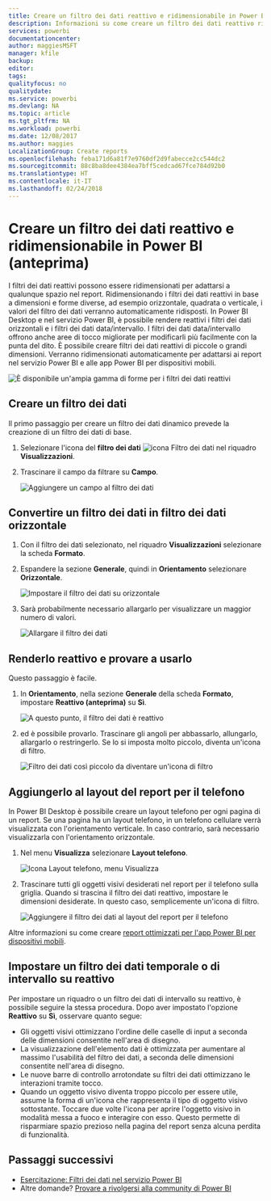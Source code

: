 ```yaml
---
title: Creare un filtro dei dati reattivo e ridimensionabile in Power BI
description: Informazioni su come creare un filtro dei dati reattivo ridimensionabile per adattarsi al report
services: powerbi
documentationcenter: 
author: maggiesMSFT
manager: kfile
backup: 
editor: 
tags: 
qualityfocus: no
qualitydate: 
ms.service: powerbi
ms.devlang: NA
ms.topic: article
ms.tgt_pltfrm: NA
ms.workload: powerbi
ms.date: 12/08/2017
ms.author: maggies
LocalizationGroup: Create reports
ms.openlocfilehash: feba171d6a81f7e9760df2d9fabecce2cc544dc2
ms.sourcegitcommit: 88c8ba8dee4384ea7bff5cedcad67fce784d92b0
ms.translationtype: HT
ms.contentlocale: it-IT
ms.lasthandoff: 02/24/2018
---
```

# <a name="create-a-responsive-slicer-you-can-resize-in-power-bi-preview"></a>Creare un filtro dei dati reattivo e ridimensionabile in Power BI (anteprima)

I filtri dei dati reattivi possono essere ridimensionati per adattarsi a qualunque spazio nel report. Ridimensionando i filtri dei dati reattivi in base a dimensioni e forme diverse, ad esempio orizzontale, quadrata o verticale, i valori del filtro dei dati verranno automaticamente ridisposti. In Power BI Desktop e nel servizio Power BI, è possibile rendere reattivi i filtri dei dati orizzontali e i filtri dei dati data/intervallo. I filtri dei dati data/intervallo offrono anche aree di tocco migliorate per modificarli più facilmente con la punta del dito. È possibile creare filtri dei dati reattivi di piccole o grandi dimensioni. Verranno ridimensionati automaticamente per adattarsi ai report nel servizio Power BI e alle app Power BI per dispositivi mobili. 

![È disponibile un'ampia gamma di forme per i filtri dei dati reattivi](media/power-bi-slicer-filter-responsive/responsive-slicer-gif.gif)

## <a name="create-a-slicer"></a>Creare un filtro dei dati

Il primo passaggio per creare un filtro dei dati dinamico prevede la creazione di un filtro dei dati di base. 

1. Selezionare l'icona del **filtro dei dati** ![icona Filtro dei dati](media/power-bi-slicer-filter-responsive/power-bi-slicer-icon.png) nel riquadro **Visualizzazioni**.
2. Trascinare il campo da filtrare su **Campo**.

    ![Aggiungere un campo al filtro dei dati](media/power-bi-slicer-filter-responsive/power-bi-slicer-field.png)

## <a name="convert-to-a-horizontal-slicer"></a>Convertire un filtro dei dati in filtro dei dati orizzontale

1. Con il filtro dei dati selezionato, nel riquadro **Visualizzazioni** selezionare la scheda **Formato**.
2. Espandere la sezione **Generale**, quindi in **Orientamento** selezionare **Orizzontale**.

    ![Impostare il filtro dei dati su orizzontale](media/power-bi-slicer-filter-responsive/power-bi-slicer-horizontal.png) 

1.  Sarà probabilmente necessario allargarlo per visualizzare un maggior numero di valori.

     ![Allargare il filtro dei dati](media/power-bi-slicer-filter-responsive/power-bi-slicer-wide-horizontal.png)

## <a name="make-it-responsive-and-experiment-with-it"></a>Renderlo reattivo e provare a usarlo

Questo passaggio è facile. 

1. In **Orientamento**, nella sezione **Generale** della scheda **Formato**, impostare **Reattivo (anteprima)** su **Sì**.  

    ![A questo punto, il filtro dei dati è reattivo](media/power-bi-slicer-filter-responsive/power-bi-slicer-wide-responsive.png)

1. ed è possibile provarlo. Trascinare gli angoli per abbassarlo, allungarlo, allargarlo o restringerlo. Se lo si imposta molto piccolo, diventa un'icona di filtro.

    ![Filtro dei dati così piccolo da diventare un'icona di filtro](media/power-bi-slicer-filter-responsive/power-bi-slicer-small-filter-icon.png)

## <a name="add-it-to-a-phone-report-layout"></a>Aggiungerlo al layout del report per il telefono

In Power BI Desktop è possibile creare un layout telefono per ogni pagina di un report. Se una pagina ha un layout telefono, in un telefono cellulare verrà visualizzata con l'orientamento verticale. In caso contrario, sarà necessario visualizzarla con l'orientamento orizzontale. 

1. Nel menu **Visualizza** selezionare **Layout telefono**.

     ![Icona Layout telefono, menu Visualizza](media/power-bi-slicer-filter-responsive/power-bi-phone-layout-menu.png)
    
1. Trascinare tutti gli oggetti visivi desiderati nel report per il telefono sulla griglia. Quando si trascina il filtro dei dati reattivo, impostare le dimensioni desiderate. In questo caso, semplicemente un'icona di filtro.

    ![Aggiungere il filtro dei dati al layout del report per il telefono](media/power-bi-slicer-filter-responsive/power-bi-slicer-phone-layout.png)

Altre informazioni su come creare [report ottimizzati per l'app Power BI per dispositivi mobili](desktop-create-phone-report.md).

## <a name="make-a-time-or-range-slicer-responsive"></a>Impostare un filtro dei dati temporale o di intervallo su reattivo

Per impostare un riquadro o un filtro dei dati di intervallo su reattivo, è possibile seguire la stessa procedura. Dopo aver impostato l'opzione **Reattivo** su **Sì**, osservare quanto segue:

- Gli oggetti visivi ottimizzano l'ordine delle caselle di input a seconda delle dimensioni consentite nell'area di disegno. 
- La visualizzazione dell'elemento dati è ottimizzata per aumentare al massimo l'usabilità del filtro dei dati, a seconda delle dimensioni consentite nell'area di disegno. 
- Le nuove barre di controllo arrotondate su filtri dei dati ottimizzano le interazioni tramite tocco. 
- Quando un oggetto visivo diventa troppo piccolo per essere utile, assume la forma di un'icona che rappresenta il tipo di oggetto visivo sottostante. Toccare due volte l'icona per aprire l'oggetto visivo in modalità messa a fuoco e interagire con esso. Questo permette di risparmiare spazio prezioso nella pagina del report senza alcuna perdita di funzionalità.

## <a name="next-steps"></a>Passaggi successivi

- [Esercitazione: Filtri dei dati nel servizio Power BI](power-bi-visualization-slicers.md)
- Altre domande? [Provare a rivolgersi alla community di Power BI](http://community.powerbi.com/)